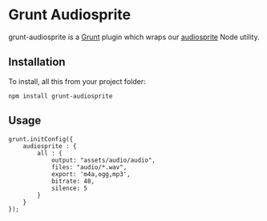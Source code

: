 # Grunt Audiosprite

grunt-audiosprite is a [Grunt](http://gruntjs.com) plugin which wraps our [audiosprite](http://github.com/CloudKidStudio/audiosprite) Node utility.

## Installation

To install, all this from your project folder:

```shell
npm install grunt-audiosprite
```

## Usage

```shell
grunt.initConfig({
	audiosprite : {
		all : {
			output: "assets/audio/audio",
			files: "audio/*.wav",
			export: 'm4a,ogg,mp3',
			bitrate: 48,
			silence: 5
		}
	}
});
```
